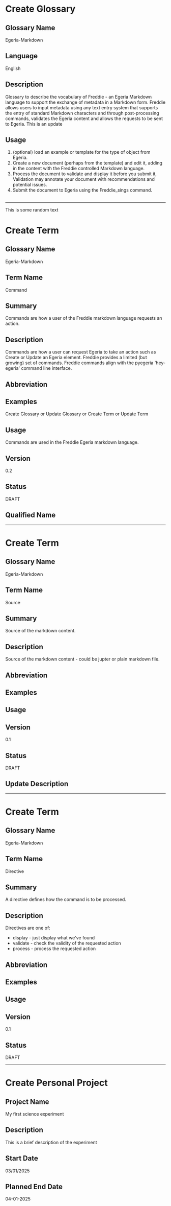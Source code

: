 



# Create Glossary
## Glossary Name

Egeria-Markdown

## Language
English

## Description

Glossary to describe the vocabulary of Freddie - an Egeria Markdown language to support the exchange of metadata in a Markdown form.
Freddie allows users to input metadata using any text entry system that supports the entry of standard Markdown characters and through post-processing
commands, validates the Egeria content and allows the requests to be sent to Egeria. This is an update


## Usage
1) (optional) load an example or template for the type of object from Egeria.
2) Create a new document (perhaps from the template) and edit it, adding in the content with the Freddie controlled Markdown language.
3) Process the document to validate and display it before you submit it, Validation may annotate your document with recommendations and potential issues.
4) Submit the document to Egeria using the Freddie_sings command.


## <Qualified Name>

## <GUID>

---

This is some random text


# Create Term

## Glossary Name

Egeria-Markdown

## Term Name

Command

## Summary

Commands are how a user of the Freddie markdown language requests an action.
## Description

Commands are how a user can request Egeria to take an action such as Create or Update an Egeria element. Freddie provides
a limited (but growing) set of commands. Freddie commands align with the pyegeria 'hey-egeria' command line interface.

## Abbreviation

## Examples
Create Glossary or
Update Glossary or
Create Term or
Update Term
## Usage

Commands are used in the Freddie Egeria markdown language.
## Version
0.2
## Status
DRAFT

## Qualified Name

---

# Create Term

## Glossary Name

Egeria-Markdown

## Term Name

Source

## Summary

Source of the markdown content.
## Description

Source of the markdown content - could be jupter or plain markdown file.

## Abbreviation

## Examples

## Usage


## Version
0.1
## Status
DRAFT

## Update Description

---

# Create Term

## Glossary Name

Egeria-Markdown

## Term Name

Directive

## Summary

A directive defines how the command is to be processed.

## Description

Directives are one of:
* display - just display what we've found
* validate - check the validity of the requested action
* process - process the requested action

## Abbreviation

## Examples

## Usage


## Version
0.1
## Status
DRAFT

---


# Create Personal Project

## Project Name

My first science experiment

## Description

This is a brief description of the experiment

## Start Date

03/01/2025

## Planned End Date

04-01-2025
